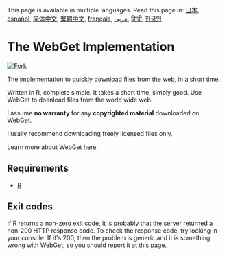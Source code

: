 <!-- # WebGet  [![GitHub forks](https://img.shields.io/github/forks/Tyler887/WebGet?label=Fork&style=social)](https://github.com/Tyler887/WebGet/fork)  The implementation to download files from the Web, in a short time.  Written in R, complete simple. It takes a short time, simply good. Use WebGet to retrieve files from the world wide web.    I assume **no warranty** for any **copyrighted material** downloaded on WebGet. I usally recommend downloading freely licensed files only. <br />https://github.com?Tyler887/WebGet/commit/main/ -->
This page is available in multiple languages.
Read this page in: [日本](README.ja.md), [español](README.es.md), [简体中文](README.zh-CN.md), [繁體中文](README.zh-TW.md), [français](README.fr.md), [عربى](README.ar.md), [हिन्दी](README.hi.md), [한국인](README.ko.md)
# The WebGet Implementation

[![Fork](https://img.shields.io/github/forks/Tyler887/WebGet?label=Fork&style=social)](https://github.com/Tyler887/WebGet/fork)

The implementation to quickly download files from the web, in a short time.

Written in R, complete simple. It takes a short time, simply good. Use WebGet to doenload files from the world wide web.

I assume **no warranty** for any **copyrighted material** downloaded on WebGet.

I usally recommend downloading freely licensed files only.

Learn more about WebGet [here](https://github.com/Tyler887/WebGet/wiki/WebGet).
## Requirements
* [R](https://r-project.org)
## Exit codes
If R returns a non-zero exit code, it is probably that the server returned a non-200 HTTP response code. To check the response code, try looking in your console. If it's 200, then the problem is generic and it is something wrong with WebGet, so you should report it at [this page](https://github.com/Tyler887/WebGet/issues).
